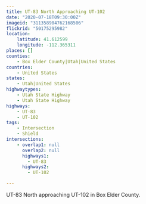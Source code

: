 ```yaml
---
title: UT-83 North Approaching UT-102
date: "2020-07-18T09:30:00Z"
imageid: "311358904762168506"
flickrid: "50175295982"
location:
    latitude: 41.612599
    longitude: -112.365311
places: []
counties:
    - Box Elder County|Utah|United States
countries:
    - United States
states:
    - Utah|United States
highwaytypes:
    - Utah State Highway
    - Utah State Highway
highways:
    - UT-83
    - UT-102
tags:
    - Intersection
    - Shield
intersections:
    - overlap1: null
      overlap2: null
      highways1:
        - UT-83
      highways2:
        - UT-102

---
```

UT-83 North approaching UT-102 in Box Elder County.